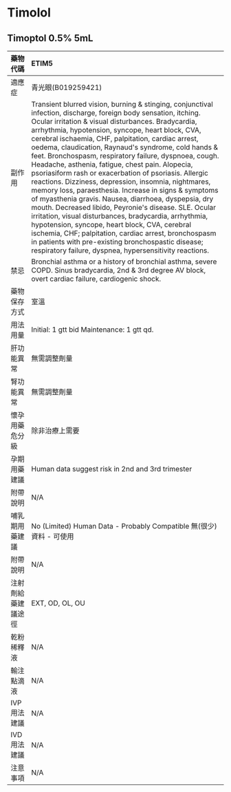 # Timolol

## Timoptol 0.5% 5mL

| 藥物代碼 | ETIM5 |
| :--- | :--- |
| 適應症 | 青光眼\(B019259421\) |
| 副作用 | Transient blurred vision, burning & stinging, conjunctival infection, discharge, foreign body sensation, itching. Ocular irritation & visual disturbances. Bradycardia, arrhythmia, hypotension, syncope, heart block, CVA, cerebral ischaemia, CHF, palpitation, cardiac arrest, oedema, claudication, Raynaud's syndrome, cold hands & feet. Bronchospasm, respiratory failure, dyspnoea, cough. Headache, asthenia, fatigue, chest pain. Alopecia, psoriasiform rash or exacerbation of psoriasis. Allergic reactions. Dizziness, depression, insomnia, nightmares, memory loss, paraesthesia. Increase in signs & symptoms of myasthenia gravis. Nausea, diarrhoea, dyspepsia, dry mouth. Decreased libido, Peyronie's disease. SLE. Ocular irritation, visual disturbances, bradycardia, arrhythmia, hypotension, syncope, heart block, CVA, cerebral ischemia, CHF; palpitation, cardiac arrest, bronchospasm in patients with pre-existing bronchospastic disease; respiratory failure, dyspnea, hypersensitivity reactions. |
| 禁忌 | Bronchial asthma or a history of bronchial asthma, severe COPD. Sinus bradycardia, 2nd & 3rd degree AV block, overt cardiac failure, cardiogenic shock. |
| 藥物保存方式 | 室溫 |
| 用法用量 | Initial: 1 gtt bid Maintenance: 1 gtt qd. |
| 肝功能異常 | 無需調整劑量 |
| 腎功能異常 | 無需調整劑量 |
| 懷孕用藥危分級 | 除非治療上需要 |
| 孕期用藥建議 | Human data suggest risk in 2nd and 3rd trimester |
| 附帶說明 | N/A |
| 哺乳期用藥建議 | No \(Limited\) Human Data - Probably Compatible 無\(很少\)資料 - 可使用 |
| 附帶說明 | N/A |
| 注射劑給藥建議途徑 | EXT, OD, OL, OU |
| 乾粉稀釋液 | N/A |
| 輸注點滴液 | N/A |
| IVP 用法建議 | N/A |
| IVD 用法建議 | N/A |
| 注意事項 | N/A |

